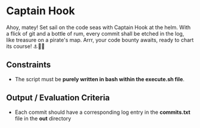 # Captain Hook

Ahoy, matey! Set sail on the code seas with Captain Hook at the helm. With a flick of git and a bottle of rum, every commit shall be etched in the log, like treasure on a pirate's map. Arrr, your code bounty awaits, ready to chart its course! ⚓🏴‍☠️


## Constraints

- The script must be **purely written in bash within the execute.sh file**.


## Output / Evaluation Criteria

- Each commit should have a corresponding log entry in the **commits.txt** file in the **out** directory